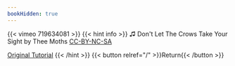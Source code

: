 ```yaml
---
bookHidden: true
---
```


{{< vimeo 719634081 >}}
{{< hint info >}}
♫ Don't Let The Crows Take Your Sight by Thee Moths [CC-BY-NC-SA](https://freemusicarchive.org/music/Thee_Moths/Phoning_It_In_051905/Dont_Let_The_Crows_Take_Your_Sight/)

[Original Tutorial](https://www.youtube.com/watch?v=ZgFTmQlBX8Y)
{{< /hint >}}
{{< button relref="/" >}}Return{{< /button >}}
